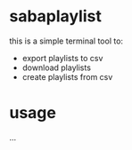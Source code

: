 # sabaplaylist
this is a simple terminal tool to:
- export playlists to csv
- download playlists
- create playlists from csv

# usage
...
